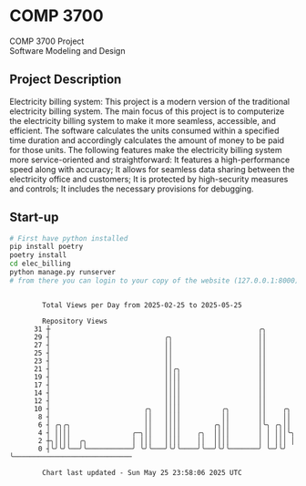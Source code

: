 # COMP 3700
COMP 3700 Project  
Software Modeling and Design
## Project Description
Electricity billing system: This project is a modern version of the traditional electricity billing system. The main focus of this project is to computerize the electricity billing system to make it more seamless, accessible, and efficient. The software calculates the units consumed within a specified time duration and accordingly calculates the amount of money to be paid for those units. The following features make the electricity billing system more service-oriented and straightforward: It features a high-performance speed along with accuracy; It allows for seamless data sharing between the electricity office and customers; It is protected by high-security measures and controls; It includes the necessary provisions for debugging.

## Start-up
```bash
# First have python installed
pip install poetry
poetry install
cd elec_billing
python manage.py runserver
# from there you can login to your copy of the website (127.0.0.1:8000), default creds are admin/admin
```

```

        Total Views per Day from 2025-02-25 to 2025-05-25

        Repository Views
      31 ┼                                                   ╭╮
      29 ┤                            ╭╮                     ││
      27 ┤                            ││                     ││
      25 ┤                            ││                     ││
      23 ┤                            ││                     ││
      21 ┤                            ││╭╮                   ││
      19 ┤                            ││││                   ││
      17 ┤                            ││││                   ││
      14 ┤                            ││││                   ││
      12 ┤                            ││││                   ││
      10 ┤                       ╭╮   ││││          ╭╮       ││    ╭╮
       8 ┤                       ││   ││││          ││       ││    ││
       6 ┤ ╭╮╭╮                  ││   ││││        ╭╮││       │╰╮ ╭╮││
       4 ┤ ││││               ╭─╮││   ││││    ╭╮  ││││       │ │ │││╰╮
       2 ┼╮││││  ╭╮           │ │││   ││││    ││  ││││       │ │ │││ │
       0 ┤╰╯╰╯╰──╯╰───────────╯ ╰╯╰───╯╰╯╰────╯╰──╯╰╯╰───────╯ ╰─╯╰╯ ╰─────────────────────────────

        Chart last updated - Sun May 25 23:58:06 2025 UTC
        
```
